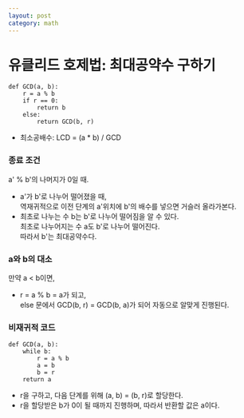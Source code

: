 ```yaml
---
layout: post
category: math
---
```


# 유클리드 호제법: 최대공약수 구하기
```{.python}
def GCD(a, b):
    r = a % b
    if r == 0:
        return b
    else:
        return GCD(b, r)
```
- 최소공배수: LCD = (a * b) / GCD
### 종료 조건
a' % b'의 나머지가 0일 때.  
- a'가 b'로 나누어 떨어졌을 때,  
  역재귀적으로 이전 단계의 a'위치에 b'의 배수를 넣으면 거슬러 올라가본다.
- 최초로 나누는 수 b는 b'로 나누어 떨어짐을 알 수 있다.  
  최초로 나누어지는 수 a도 b'로 나누어 떨어진다.  
  따라서 b'는 최대공약수다.  

### a와 b의 대소
만약 a < b이면,  
- r = a % b = a가 되고,  
  else 문에서 GCD(b, r) = GCD(b, a)가 되어 자동으로 알맞게 진행된다.

### 비재귀적 코드
```{.python}
def GCD(a, b):
    while b:
        r = a % b
        a = b
        b = r
    return a
```
- r을 구하고, 다음 단계를 위해 (a, b) = (b, r)로 할당한다.
- r을 할당받은 b가 0이 될 때까지 진행하며, 따라서 반환할 값은 a이다.
